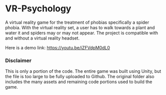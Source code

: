 # VR-Psychology
A virtual reality game for the treatment of phobias specifically a spider phobia. With the virtual reality set, a user has to walk towards a plant and water it and spiders may or may not appear. The project is compatible with and without a virtual reality headset.

Here is a demo link: https://youtu.be/iZFVdpM0dL0

### Disclaimer ###

This is only a portion of the code. The entire game was built using Unity, but the file is too large to be fully uploaded to Github. The original folder also includes the many assets and remaining code portions used to build the game. 
